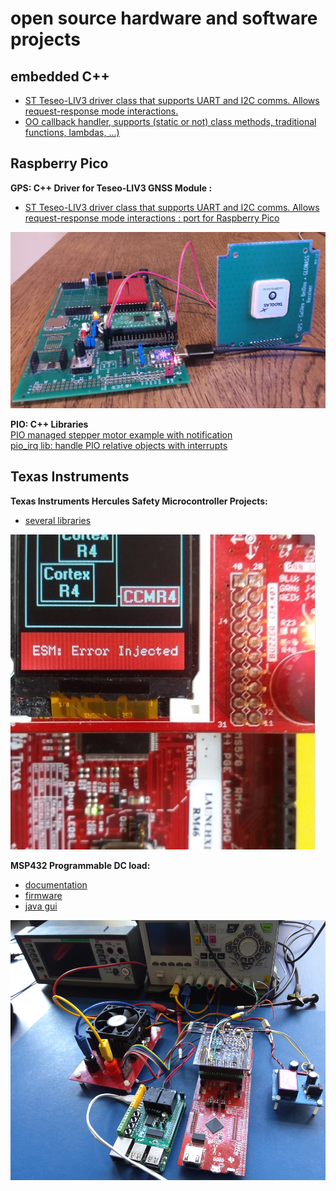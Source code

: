 # open source hardware and software projects

## embedded C++   
* [ST Teseo-LIV3 driver class that supports UART and I2C comms. Allows request-response mode interactions.](https://community.element14.com/technologies/embedded/b/blog/posts/c-library-for-st-teseo-gps---pt-1-pico-and-i2c-support)  
* [OO callback handler, supports (static or not) class methods, traditional functions, lambdas, ...)](https://github.com/jancumps/callbackmanager)

## Raspberry Pico  

**GPS: C++ Driver for Teseo-LIV3 GNSS Module :**  
 
* [ST Teseo-LIV3 driver class that supports UART and I2C comms. Allows request-response mode interactions : port for Raspberry Pico](https://github.com/jancumps/pico_gps_teseo)

![Pico woth a ST Teseo-LIV3 GNSS Module ](/images/teseo_pico_cover.jpg)

**PIO: C++ Libraries**  
[PIO managed stepper motor example with notification](https://community.element14.com/products/raspberry-pi/b/blog/posts/raspberry-pio-stepper-library-documentation---2-advanced-example-with-notification)  
[pio_irq lib: handle PIO relative objects with interrupts](https://community.element14.com/products/raspberry-pi/b/blog/posts/oo-library-to-handle-pico-pio-relative-interrupts)  

## Texas Instruments

**Texas Instruments Hercules Safety Microcontroller Projects:**
* [several libraries](https://github.com/jancumps/hercules_libraries)

![Hercules Functional Safety Demo action picture](/images/hercules_cover.png)

**MSP432 Programmable DC load:**
* [documentation](https://www.element14.com/community/docs/DOC-83867/l/programmable-electronic-load)
* [firmware](https://github.com/jancumps/msp432/tree/master/MSP432_SCPI_ElectronicLoad)
* [java gui](https://github.com/jancumps/eLoadGui)

![Programmable DC Load action picture](/images/eload_cover.png)

